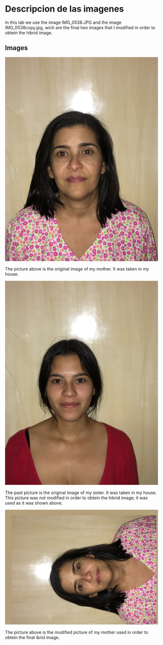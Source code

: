 # Descripcion de las imagenes

In this lab we use the image IMG_0538.JPG and the image IMG_0538copy.jpg, wich are the final two images that I modified in order to obtein the hibrid image.

## Images

![Mama](IMG_0537.JPG)

The picture above is the original image of my mother. It was taken in my house.

![Hermana](IMG_0538.JPG)

The past picture is the original image of my sister. It was taken in my house. This picture was not modified in order to obtein the hibrid image; it was used as it was shown above.

![MamaMofificada](IMG_0538copy.JPG)

The picture above is the modified picture of my mother used in order to obtein the final ibrid image.